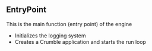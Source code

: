 ## EntryPoint
This is the main function (entry point) of the engine
- Initializes the logging system
- Creates a Crumble application and starts the run loop